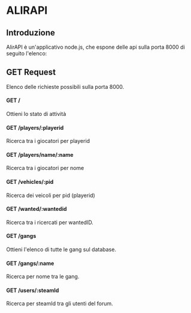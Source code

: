 # ALIRAPI

## Introduzione

AlirAPI è un'applicativo node.js, che espone delle api sulla porta 8000 di seguito l'elenco:

## GET Request

Elenco delle richieste possibili sulla porta 8000.

#### GET /

Ottieni lo stato di attività

#### GET /players/:playerid

Ricerca tra i giocatori per playerid

#### GET /players/name/:name

Ricerca tra i giocatori per nome 

#### GET /vehicles/:pid

Ricerca dei veicoli per pid (playerid)

#### GET /wanted/:wantedid

Ricerca tra i ricercati per wantedID.

#### GET /gangs

Ottieni l'elenco di tutte le gang sul database.

#### GET /gangs/:name

Ricerca per nome tra le gang.

#### GET /users/:steamId

Ricerca per steamId tra gli utenti del forum.
